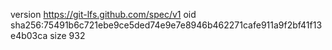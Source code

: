 version https://git-lfs.github.com/spec/v1
oid sha256:75491b6c721ebe9ce5ded74e9e7e8946b462271cafe911a9f2bf41f13e4b03ca
size 932

